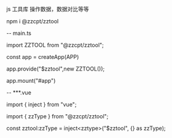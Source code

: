 js 工具库 操作数据，数据对比等等

npm i @zzcpt/zztool

-- main.ts

import ZZTOOL from "@zzcpt/zztool";

const app = createApp(APP)

app.provide("$zztool",new ZZTOOL());

app.mount("#app")

-- ***.vue

import { inject } from "vue";

import { zzType } from "@zzcpt/zztool";

const zztool:zzType =  inject\<zztype>("$zztool", {} as zzType);
